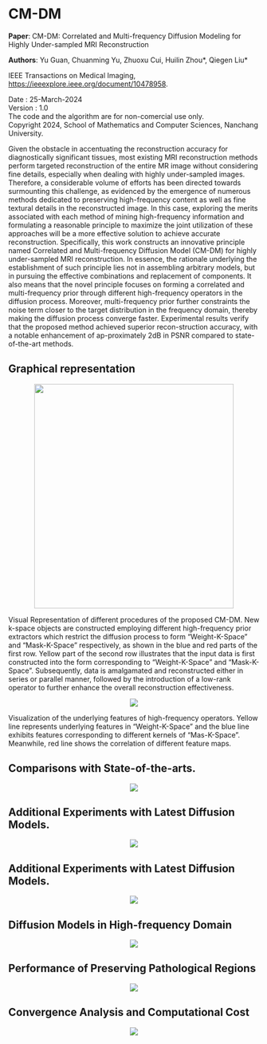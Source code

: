 # CM-DM

**Paper**: CM-DM: Correlated and Multi-frequency Diffusion Modeling for Highly Under-sampled MRI Reconstruction

**Authors**: Yu Guan, Chuanming Yu, Zhuoxu Cui, Huilin Zhou*, Qiegen Liu*   

IEEE Transactions on Medical Imaging, https://ieeexplore.ieee.org/document/10478958.  

Date : 25-March-2024  
Version : 1.0  
The code and the algorithm are for non-comercial use only.  
Copyright 2024, School of Mathematics and Computer Sciences, Nanchang University.  


Given the obstacle in accentuating the reconstruction accuracy for diagnostically significant tissues, most existing MRI reconstruction methods perform targeted reconstruction of the entire MR image without considering fine details, especially when dealing with highly under-sampled images. Therefore, a considerable volume of efforts has been directed towards surmounting this challenge, as evidenced by the emergence of numerous methods dedicated to preserving high-frequency content as well as fine textural details in the reconstructed image. In this case, exploring the merits associated with each method of mining high-frequency information and formulating a reasonable principle to maximize the joint utilization of these approaches will be a more effective solution to achieve accurate reconstruction. Specifically, this work constructs an innovative principle named Correlated and Multi-frequency Diffusion Model (CM-DM) for highly under-sampled MRI reconstruction. In essence, the rationale underlying the establishment of such principle lies not in assembling arbitrary models, but in pursuing the effective combinations and replacement of components. It also means that the novel principle focuses on forming a correlated and multi-frequency prior through different high-frequency operators in the diffusion process. Moreover, multi-frequency prior further constraints the noise term closer to the target distribution in the frequency domain, thereby making the diffusion process converge faster. Experimental results verify that the proposed method achieved superior recon-struction accuracy, with a notable enhancement of ap-proximately 2dB in PSNR compared to state-of-the-art methods.

## Graphical representation
 <div align="center"><img src="https://github.com/yqx7150/HGGDP/blob/master/hggdp_rec/sample/fig6.png" width = "400" height = "450">  </div>

Visual Representation of different procedures of the proposed CM-DM. New k-space objects are constructed employing different high-frequency prior extractors which restrict the diffusion process to form “Weight-K-Space” and “Mask-K-Space” respectively, as shown in the blue and red parts of the first row. Yellow part of the second row illustrates that the input data is first constructed into the form corresponding to “Weight-K-Space” and “Mask-K-Space”. Subsequently, data is amalgamated and reconstructed either in series or parallel manner, followed by the introduction of a low-rank operator to further enhance the overall reconstruction effectiveness.

<div align="center"><img src="https://github.com/yqx7150/HGGDP/blob/master/hggdp_rec/sample/fig7.png"> </div>

Visualization of the underlying features of high-frequency operators. Yellow line represents underlying features in “Weight-K-Space” and the blue line exhibits features corresponding to different kernels of “Mas-K-Space”. Meanwhile, red line shows the correlation of different feature maps.

## Comparisons with State-of-the-arts.
<div align="center"><img src="https://github.com/yqx7150/HGGDP/blob/master/hggdp_rec/sample/fig7.png"> </div>


## Additional Experiments with Latest Diffusion Models.
<div align="center"><img src="https://github.com/yqx7150/HGGDP/blob/master/hggdp_rec/sample/fig7.png"> </div>

## Additional Experiments with Latest Diffusion Models.
<div align="center"><img src="https://github.com/yqx7150/HGGDP/blob/master/hggdp_rec/sample/fig7.png"> </div>

## Diffusion Models in High-frequency Domain
<div align="center"><img src="https://github.com/yqx7150/HGGDP/blob/master/hggdp_rec/sample/fig7.png"> </div>


## Performance of Preserving Pathological Regions
<div align="center"><img src="https://github.com/yqx7150/HGGDP/blob/master/hggdp_rec/sample/fig7.png"> </div>


## Convergence Analysis and Computational Cost
<div align="center"><img src="https://github.com/yqx7150/HGGDP/blob/master/hggdp_rec/sample/fig7.png"> </div>















